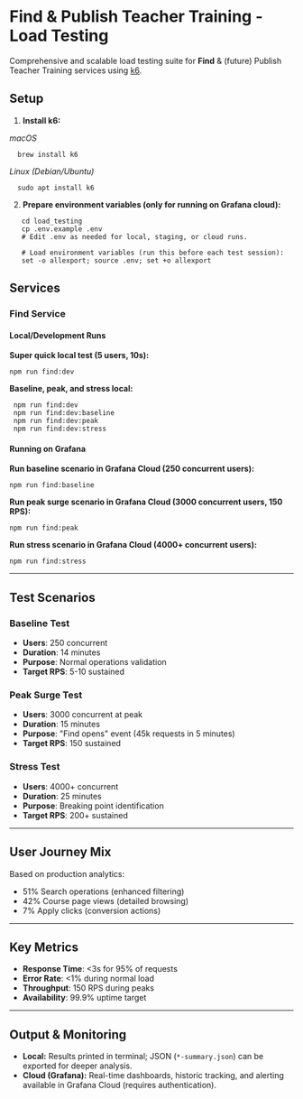 # Find & Publish Teacher Training - Load Testing

Comprehensive and scalable load testing suite for **Find** & (future) Publish Teacher Training services using [k6](https://grafana.com/products/k6/).

## Setup

1. **Install k6:**

*macOS*
```
  brew install k6
```

*Linux (Debian/Ubuntu)*

```
  sudo apt install k6
```

2. **Prepare environment variables (only for running on Grafana cloud):**

```
   cd load_testing
   cp .env.example .env
   # Edit .env as needed for local, staging, or cloud runs.

   # Load environment variables (run this before each test session):
   set -o allexport; source .env; set +o allexport
```

## Services

### Find Service

#### Local/Development Runs

**Super quick local test (5 users, 10s):**
```
npm run find:dev
```

**Baseline, peak, and stress local:**
```
 npm run find:dev
 npm run find:dev:baseline
 npm run find:dev:peak
 npm run find:dev:stress
```

#### Running on Grafana

**Run baseline scenario in Grafana Cloud (250 concurrent users):**
```
npm run find:baseline
```
**Run peak surge scenario in Grafana Cloud (3000 concurrent users, 150 RPS):**
```
npm run find:peak
```
**Run stress scenario in Grafana Cloud (4000+ concurrent users):**
```
npm run find:stress
```

***

## Test Scenarios

### Baseline Test
- **Users**: 250 concurrent
- **Duration**: 14 minutes
- **Purpose**: Normal operations validation
- **Target RPS**: 5-10 sustained

### Peak Surge Test
- **Users**: 3000 concurrent at peak
- **Duration**: 15 minutes
- **Purpose**: "Find opens" event (45k requests in 5 minutes)
- **Target RPS**: 150 sustained

### Stress Test
- **Users**: 4000+ concurrent
- **Duration**: 25 minutes
- **Purpose**: Breaking point identification
- **Target RPS**: 200+ sustained

***

## User Journey Mix

Based on production analytics:

- 51% Search operations (enhanced filtering)
- 42% Course page views (detailed browsing)
- 7% Apply clicks (conversion actions)

***

## Key Metrics

- **Response Time**: <3s for 95% of requests
- **Error Rate**: <1% during normal load
- **Throughput**: 150 RPS during peaks
- **Availability**: 99.9% uptime target

***

## Output & Monitoring

- **Local:**
  Results printed in terminal; JSON (`*-summary.json`) can be exported for deeper analysis.
- **Cloud (Grafana):**
  Real-time dashboards, historic tracking, and alerting available in Grafana Cloud (requires authentication).
